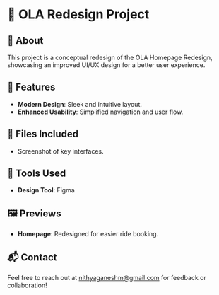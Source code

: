 # 🚗 OLA Redesign Project  

## 📖 About  
This project is a conceptual redesign of the OLA Homepage Redesign, showcasing an improved UI/UX design for a better user experience.  

## 🌟 Features  
- **Modern Design**: Sleek and intuitive layout.  
- **Enhanced Usability**: Simplified navigation and user flow.

## 📂 Files Included    
- Screenshot of key interfaces.   

## 🔧 Tools Used  
- **Design Tool**: Figma

## 🖼️ Previews  
- **Homepage**: Redesigned for easier ride booking. 

## 📬 Contact  
Feel free to reach out at nithyaganeshm@gmail.com for feedback or collaboration!  

